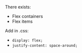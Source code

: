 There exists:

- Flex containers
- Flex items

Add in .css:

- `display: flex;`
- `justify-content: space-around;`
